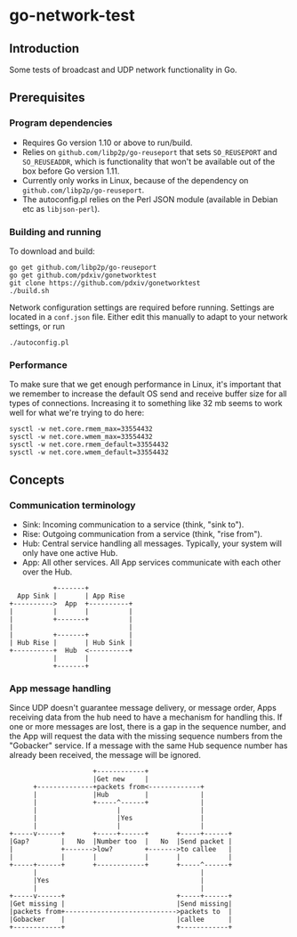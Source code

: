 # go-network-test

## Introduction
Some tests of broadcast and UDP network functionality in Go.

## Prerequisites

### Program dependencies
- Requires Go version 1.10 or above to run/build.
- Relies on `github.com/libp2p/go-reuseport` that sets `SO_REUSEPORT` and `SO_REUSEADDR`, which is functionality that won't be available out of the box before Go version 1.11.
- Currently only works in Linux, because of the dependency on `github.com/libp2p/go-reuseport`.
- The autoconfig.pl relies on the Perl JSON module (available in Debian etc as `libjson-perl`).
### Building and running
To download and build:
```
go get github.com/libp2p/go-reuseport
go get github.com/pdxiv/gonetworktest
git clone https://github.com/pdxiv/gonetworktest
./build.sh
```
Network configuration settings are required before running. Settings are located in a `conf.json` file. Either edit this manually to adapt to your network settings, or run
```
./autoconfig.pl
```
### Performance
To make sure that we get enough performance in Linux, it's important that we remember to increase the default OS send and receive buffer size for all types of connections. Increasing it to something like 32 mb seems to work well for what we're trying to do here:
```
sysctl -w net.core.rmem_max=33554432
sysctl -w net.core.wmem_max=33554432
sysctl -w net.core.rmem_default=33554432
sysctl -w net.core.wmem_default=33554432
```
## Concepts
### Communication terminology
- Sink: Incoming communication to a service (think, "sink to").
- Rise: Outgoing communication from a service (think, "rise from").
- Hub: Central service handling all messages. Typically, your system will only have one active Hub.
- App: All other services. All App services communicate with each other over the Hub.
```
           +-------+
  App Sink |       | App Rise
+---------->  App  +----------+
|          |       |          |
|          +-------+          |
|                             |
|          +-------+          |
| Hub Rise |       | Hub Sink |
+----------+  Hub  <----------+
           |       |
           +-------+
```
### App message handling
Since UDP doesn't guarantee message delivery, or message order, Apps receiving data from the hub need to have a mechanism for handling this. If one or more messages are lost, there is a gap in the sequence number, and the App will request the data with the missing sequence numbers from the "Gobacker" service. If a message with the same Hub sequence number has already been received, the message will be ignored.
```
                     +------------+
                     |Get new     |
      +--------------+packets from<-------------+
      |              |Hub         |             |
      |              +-----^------+             |
      |                    |                    |
      |                    |Yes                 |
      |                    |                    |
+-----v------+       +-----+------+       +-----+------+
|Gap?        |   No  |Number too  |   No  |Send packet |
|            +------->low?        +------->to callee   |
|            |       |            |       |            |
+-----+------+       +------------+       +-----^------+
      |                                         |
      |Yes                                      |
      |                                         |
+-----v------+                            +-----+------+
|Get missing |                            |Send missing|
|packets from+---------------------------->packets to  |
|Gobacker    |                            |callee      |
+------------+                            +------------+
```
